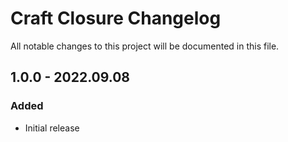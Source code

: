 # Craft Closure Changelog

All notable changes to this project will be documented in this file.

## 1.0.0 - 2022.09.08
### Added
* Initial release
